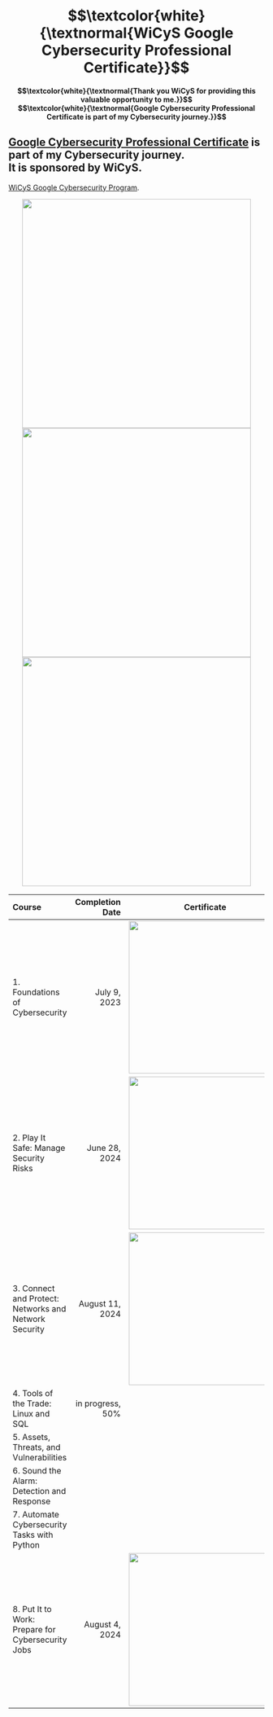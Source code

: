 <h1 align="center"> $$\textcolor{white}{\textnormal{WiCyS Google Cybersecurity Professional Certificate}}$$ </h1>
<h4 align="center"> $$\textcolor{white}{\textnormal{Thank you WiCyS for providing this valuable opportunity to me.}}$$ <br>
 $$\textcolor{white}{\textnormal{Google Cybersecurity Professional Certificate</a> is part of my Cybersecurity journey.}}$$ </h4>


<h2><a href="https://www.coursera.org/professional-certificates/google-cybersecurity">Google Cybersecurity Professional Certificate</a> is part of my Cybersecurity journey.<br>
It is sponsored by WiCyS.</h2>

<a href="https://www.wicys.org/benefits/google-cybersecurity-certificate-program/">WiCyS Google Cybersecurity Program</a>.</p>

<p align="center"> <img width="450px" src="https://github.com/user-attachments/assets/35be29fe-d432-4abc-b2c9-4068da30b7d6"> <br>
                   <img width="450px" src="https://github.com/user-attachments/assets/8b79c0cd-1328-49ad-99cd-f269b347afb1"> <br>
                   <img width="450px" src="https://github.com/user-attachments/assets/ae596469-d435-4154-a226-9369d0ce17371"> </p>

<div align="center">
  
| Course                                                 | Completion Date     | Certificate                                                                                         |  
| :----------------------------------------------------- | ------------------: | :-------------------------------------------------------------------------------------------------: |
| 1.  Foundations of Cybersecurity                       | July 9, 2023        | <img src="https://github.com/user-attachments/assets/bed9c780-d92b-4702-9a89-d4aeca783554" style="width:300px;"/> |
| 2.  Play It Safe: Manage Security Risks                | June 28, 2024       | <img src="https://github.com/user-attachments/assets/4cedb6a7-b620-4ffa-9bdf-2bb842bd20a4" style="width:300px;"/> |
| 3.  Connect and Protect: Networks and Network Security | August 11, 2024     | <img src="https://github.com/user-attachments/assets/707ef86e-ec5a-40b4-893e-b85f7e266715" style="width:300px;"/> |
| 4.  Tools of the Trade: Linux and SQL                  | in progress, 50%    |                                                               |
| 5.  Assets, Threats, and Vulnerabilities               |                     |                                                               |
| 6.  Sound the Alarm: Detection and Response            |                     |                                                               |
| 7.  Automate Cybersecurity Tasks with Python           |                     |                                                               |
| 8.  Put It to Work: Prepare for Cybersecurity Jobs     | August 4, 2024      | <img src="https://github.com/user-attachments/assets/3feba72a-7969-4f01-9908-ca1b7d2e93f1" style="width:300px;"/> |

</div>
